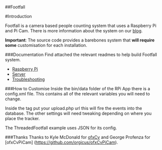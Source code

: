 ##Footfall


#Introduction

Footfall is a camera based people counting system that uses a  Raspberry Pi and Pi Cam. There is more information about the system on our [blog](http://blogs.wcode.org/2015/04/footfall-a-camera-based-people-counting-system-for-under-60/).

**Important**: The source code provides a barebones system that **will require some** customisation for each installation.

###Documentation
Find attached the relevant readmes to help build Footfall system.

* [Raspberry Pi](./docs/rpi.md)
* [Server](./docs/server.md)
* [Troubleshooting](./docs/troubleshooting.md)

###How to Customise
Inside the bin/data folder of the RPi App there is a config.xml file. This contains all of the relevant variables you will need to change.

Inside the <UPLOADURL> tag put your upload.php url this will fire the events into the database.
The other settings will need tweaking depending on where you place the tracker.

The ThreadedFootfall example uses JSON for its config.

###Thanks
Thanks to Kyle McDonald for [ofxCv](http://github.com/kylemcdonald/ofxCv) and George Profenza for [ofxCvPiCam] (https://github.com/orgicus/ofxCvPiCam).
